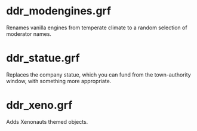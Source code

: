 # ddr_modengines.grf
Renames vanilla engines from temperate climate to a random selection of moderator names.

# ddr_statue.grf
Replaces the company statue, which you can fund from the town-authority window, with something more appropriate.

# ddr_xeno.grf
Adds Xenonauts themed objects.

